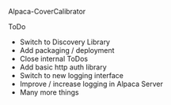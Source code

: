 Alpaca-CoverCalibrator

ToDo
* Switch to Discovery Library
* Add packaging / deployment
* Close internal ToDos
* Add basic http auth library
* Switch to new logging interface
* Improve / increase logging in Alpaca Server
* Many more things